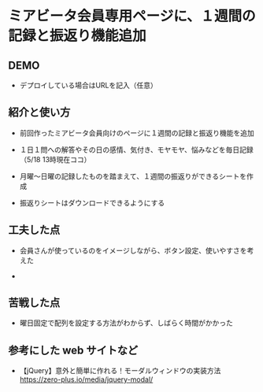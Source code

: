 # ミアビータ会員専用ページに、１週間の記録と振返り機能追加

## DEMO

  - デプロイしている場合はURLを記入（任意）

## 紹介と使い方

  - 前回作ったミアビータ会員向けのページに１週間の記録と振返り機能を追加

  - １日１問への解答やその日の感情、気付き、モヤモヤ、悩みなどを毎日記録（5/18 13時現在ココ）

  - 月曜〜日曜の記録したものを踏まえて、１週間の振返りができるシートを作成

  - 振返りシートはダウンロードできるようにする

## 工夫した点

  - 会員さんが使っているのをイメージしながら、ボタン設定、使いやすさを考えた

  - 

## 苦戦した点

  - 曜日固定で配列を設定する方法がわからず、しばらく時間がかかった

## 参考にした web サイトなど

  - 【jQuery】意外と簡単に作れる！モーダルウィンドウの実装方法
  https://zero-plus.io/media/jquery-modal/